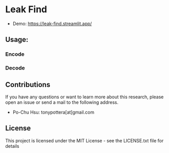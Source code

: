 # Leak Find



* Demo: https://leak-find.streamlit.app/


## Usage:

### Encode




### Decode




## Contributions

If you have any questions or want to learn more about this research, please open an issue or send a mail to the following address.

* Po-Chu Hsu: tonypottera[at]gmail.com

## License

This project is licensed under the MIT License - see the LICENSE.txt file for details